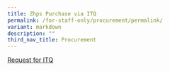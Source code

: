 ```yaml
---
title: Zhps Purchase via ITQ
permalink: /for-staff-only/procurement/permalink/
variant: markdown
description: ""
third_nav_title: Procurement
---
```

[Request for ITQ](https://go.gov.sg/zhps-itq-request)